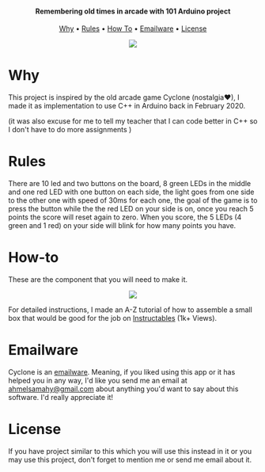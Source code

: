 
<h4 align="center">Remembering old times in arcade with 101 Arduino project</h4>

<p align="center">
  <a href="#Why">Why</a> •
  <a href="#Rules">Rules</a> •
  <a href="#how-to">How To</a> •
  <a href="#emailware">Emailware</a> •
  <a href="#license">License</a>
</p>

<p align="center">
<img src="https://github.com/Ahelsamahy/Cyclone-arcade-game/blob/main/Test_Drive.gif?raw=true" >
</p>



# Why
This project is inspired by the old arcade game Cyclone (nostalgia♥), I made it as implementation to use C++ in Arduino back in February 2020.

(it was also excuse for me to tell my teacher that I can code better in C++ so I don't have to do more assignments )

# Rules
There are 10 led and two buttons on the board, 8 green LEDs in the middle and one red LED with one button on each side, the light goes from one side to the other one with speed of 30ms for each one, the goal of the game is to press the button while the the red LED on your side is on, once you reach 5 points the score will reset again to zero.
When you score, the 5 LEDs (4 green and 1 red) on your side will blink for how many points you have.

# How-to
These are the component that you will need to make it.  <p align="center">
<img src="https://github.com/Ahelsamahy/Cyclone-arcade-game/blob/main/all.jpg?raw=true" >
</p>

For detailed instructions, I made an A-Z tutorial of how to assemble a small box that would be good for the job on [Instructables][1] (1k+ Views).

[1]: https://www.instructables.com/Cyclone-Game-Using-Arduino/ "cool stuff"

# Emailware
Cyclone is an [emailware](https://en.wiktionary.org/wiki/emailware). Meaning, if you liked using this app or it has helped you in any way, I'd like you send me an email at <ahmelsamahy@gmail.com> about anything you'd want to say about this software. I'd really appreciate it!

# License
If you have project similar to this which you will use this instead in it or you may use this project, don't forget to mention me or send me email about it.